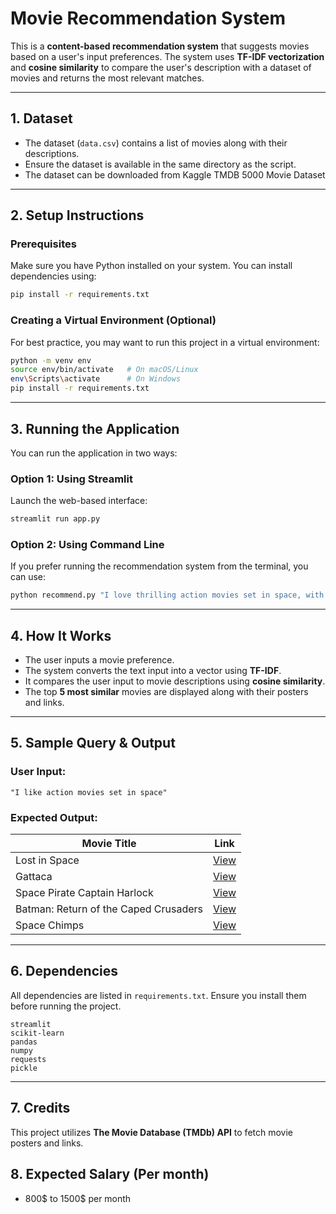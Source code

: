 # **Movie Recommendation System**

This is a **content-based recommendation system** that suggests movies based on a user's input preferences. The system uses **TF-IDF vectorization** and **cosine similarity** to compare the user's description with a dataset of movies and returns the most relevant matches.

---

## **1. Dataset**
- The dataset (`data.csv`) contains a list of movies along with their descriptions.
- Ensure the dataset is available in the same directory as the script.
- The dataset can be downloaded from Kaggle TMDB 5000 Movie Dataset

---

## **2. Setup Instructions**
### **Prerequisites**
Make sure you have Python installed on your system. You can install dependencies using:

```bash
pip install -r requirements.txt
```

### **Creating a Virtual Environment (Optional)**
For best practice, you may want to run this project in a virtual environment:
```bash
python -m venv env
source env/bin/activate   # On macOS/Linux
env\Scripts\activate      # On Windows
pip install -r requirements.txt
```

---

## **3. Running the Application**
You can run the application in two ways:

### **Option 1: Using Streamlit**
Launch the web-based interface:
```bash
streamlit run app.py
```

### **Option 2: Using Command Line**
If you prefer running the recommendation system from the terminal, you can use:

```bash
python recommend.py "I love thrilling action movies set in space, with a comedic twist."
```

---

## **4. How It Works**
- The user inputs a movie preference.
- The system converts the text input into a vector using **TF-IDF**.
- It compares the user input to movie descriptions using **cosine similarity**.
- The top **5 most similar** movies are displayed along with their posters and links.

---

## **5. Sample Query & Output**
### **User Input:**
```plaintext
"I like action movies set in space"
```

### **Expected Output:**
| Movie Title            | Link |
|------------------------|------|
| Lost in Space | [View](https://www.themoviedb.org/movie/2157-lost-in-space) |
| Gattaca  |  [View](https://www.themoviedb.org/movie/782-gattaca) |
| Space Pirate Captain Harlock | [View](https://www.themoviedb.org/movie/192577) |
| Batman: Return of the Caped Crusaders | [View](https://www.themoviedb.org/movie/411736-batman-return-of-the-caped-crusaders) |
| Space Chimps | [View](https://www.themoviedb.org/movie/11802-space-chimps) |


---

## **6. Dependencies**
All dependencies are listed in `requirements.txt`. Ensure you install them before running the project.

```plaintext
streamlit
scikit-learn
pandas
numpy
requests
pickle
```

---

## **7. Credits**
This project utilizes **The Movie Database (TMDb) API** to fetch movie posters and links.

## **8. Expected Salary (Per month)**
- 800$ to 1500$ per month 
